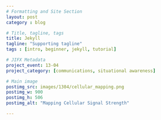 ```yaml
---
# Formatting and Site Section
layout: post
category : blog

# Title, tagline, tags
title: Jekyll
tagline: "Supporting tagline"
tags : [intro, beginner, jekyll, tutorial]

# JIFX Metadata
project_event: 13-04
project_category: [communications, situational awareness]

# Main image
postimg_src: images/1304/cellular_mapping.png
postimg_w: 900
postimg_h: 506
postimg_alt: "Mapping Cellular Signal Strength"

---
```



<!--more-->